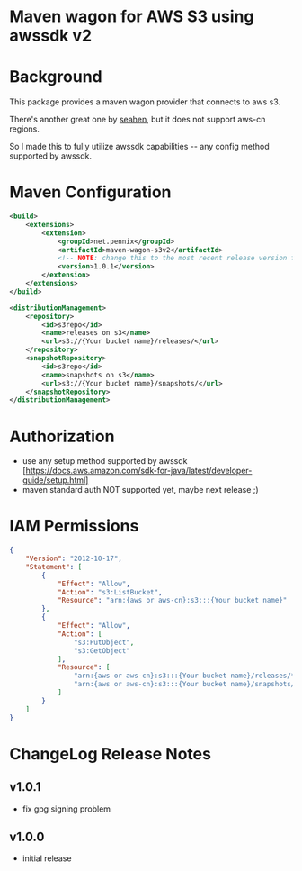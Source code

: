 Maven wagon for AWS S3 using awssdk v2
=========================================

# Background

This package provides a maven wagon provider that connects to aws s3.

There's another great one by [seahen](https://github.com/seahen/maven-s3-wagon), but it does not support aws-cn regions.

So I made this to fully utilize awssdk capabilities -- any config method supported by awssdk.

# Maven Configuration

``` xml
<build>
	<extensions>
		<extension>
			<groupId>net.pennix</groupId>
			<artifactId>maven-wagon-s3v2</artifactId>
			<!-- NOTE: change this to the most recent release version from the repo -->
			<version>1.0.1</version>
		</extension>
	</extensions>
</build>

<distributionManagement>
	<repository>
		<id>s3repo</id>
		<name>releases on s3</name>
		<url>s3://{Your bucket name}/releases/</url>
	</repository>
	<snapshotRepository>
		<id>s3repo</id>
		<name>snapshots on s3</name>
		<url>s3://{Your bucket name}/snapshots/</url>
	</snapshotRepository>
</distributionManagement>
```

# Authorization

* use any setup method supported by awssdk [https://docs.aws.amazon.com/sdk-for-java/latest/developer-guide/setup.html]
* maven standard auth NOT supported yet, maybe next release ;)


# IAM Permissions

``` json
{
    "Version": "2012-10-17",
    "Statement": [
        {
            "Effect": "Allow",
            "Action": "s3:ListBucket",
            "Resource": "arn:{aws or aws-cn}:s3:::{Your bucket name}"
        },
        {
            "Effect": "Allow",
            "Action": [
                "s3:PutObject",
                "s3:GetObject"
            ],
            "Resource": [
                "arn:{aws or aws-cn}:s3:::{Your bucket name}/releases/*",
                "arn:{aws or aws-cn}:s3:::{Your bucket name}/snapshots/*"
            ]
        }
    ]
}
```

# ChangeLog Release Notes

## v1.0.1

* fix gpg signing problem

## v1.0.0

* initial release
